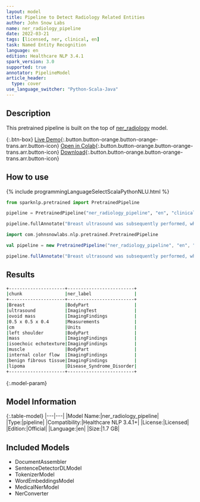 ```yaml
---
layout: model
title: Pipeline to Detect Radiology Related Entities
author: John Snow Labs
name: ner_radiology_pipeline
date: 2022-03-21
tags: [licensed, ner, clinical, en]
task: Named Entity Recognition
language: en
edition: Healthcare NLP 3.4.1
spark_version: 3.0
supported: true
annotator: PipelineModel
article_header:
  type: cover
use_language_switcher: "Python-Scala-Java"
---
```



## Description


This pretrained pipeline is built on the top of [ner_radiology](https://nlp.johnsnowlabs.com/2021/03/31/ner_radiology_en.html) model.


{:.btn-box}
[Live Demo](https://demo.johnsnowlabs.com/healthcare/NER_RADIOLOGY/){:.button.button-orange.button-orange-trans.arr.button-icon}
[Open in Colab](https://colab.research.google.com/github/JohnSnowLabs/spark-nlp-workshop/blob/master/tutorials/streamlit_notebooks/healthcare/NER_RADIOLOGY.ipynb){:.button.button-orange.button-orange-trans.arr.button-icon}
[Download](https://s3.amazonaws.com/auxdata.johnsnowlabs.com/clinical/models/ner_radiology_pipeline_en_3.4.1_3.0_1647874212591.zip){:.button.button-orange.button-orange-trans.arr.button-icon}


## How to use






<div class="tabs-box" markdown="1">
{% include programmingLanguageSelectScalaPythonNLU.html %}

```python
from sparknlp.pretrained import PretrainedPipeline

pipeline = PretrainedPipeline("ner_radiology_pipeline", "en", "clinical/models")

pipeline.fullAnnotate("Breast ultrasound was subsequently performed, which demonstrated an ovoid mass measuring approximately 0.5 x 0.5 x 0.4 cm in diameter located within the left shoulder. This mass demonstrates isoechoic echotexture to the adjacent muscle, with no evidence of internal color flow. This may represent benign fibrous tissue or a lipoma.")
```
```scala
import com.johnsnowlabs.nlp.pretrained.PretrainedPipeline

val pipeline = new PretrainedPipeline("ner_radiology_pipeline", "en", "clinical/models")

pipeline.fullAnnotate("Breast ultrasound was subsequently performed, which demonstrated an ovoid mass measuring approximately 0.5 x 0.5 x 0.4 cm in diameter located within the left shoulder. This mass demonstrates isoechoic echotexture to the adjacent muscle, with no evidence of internal color flow. This may represent benign fibrous tissue or a lipoma.")
```
</div>


## Results


```bash
+---------------------+-------------------------+
|chunk                |ner_label                |
+---------------------+-------------------------+
|Breast               |BodyPart                 |
|ultrasound           |ImagingTest              |
|ovoid mass           |ImagingFindings          |
|0.5 x 0.5 x 0.4      |Measurements             |
|cm                   |Units                    |
|left shoulder        |BodyPart                 |
|mass                 |ImagingFindings          |
|isoechoic echotexture|ImagingFindings          |
|muscle               |BodyPart                 |
|internal color flow  |ImagingFindings          |
|benign fibrous tissue|ImagingFindings          |
|lipoma               |Disease_Syndrome_Disorder|
+---------------------+-------------------------+
```


{:.model-param}
## Model Information


{:.table-model}
|---|---|
|Model Name:|ner_radiology_pipeline|
|Type:|pipeline|
|Compatibility:|Healthcare NLP 3.4.1+|
|License:|Licensed|
|Edition:|Official|
|Language:|en|
|Size:|1.7 GB|


## Included Models


- DocumentAssembler
- SentenceDetectorDLModel
- TokenizerModel
- WordEmbeddingsModel
- MedicalNerModel
- NerConverter
<!--stackedit_data:
eyJoaXN0b3J5IjpbLTEwODY2MTQyOTJdfQ==
-->